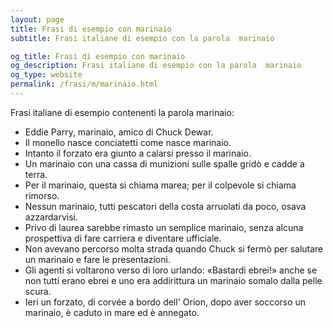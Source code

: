 ```yaml
---
layout: page
title: Frasi di esempio con marinaio 
subtitle: Frasi italiane di esempio con la parola  marinaio

og_title: Frasi di esempio con marinaio 
og_description: Frasi italiane di esempio con la parola  marinaio
og_type: website
permalink: /frasi/m/marinaio.html
---
```


Frasi italiane di esempio contenenti la parola marinaio:


- Eddie Parry, marinaio, amico di Chuck Dewar.
- Il monello nasce conciatetti come nasce marinaio.
- Intanto il forzato era giunto a calarsi presso il marinaio.
- Un marinaio con una cassa di munizioni sulle spalle gridò e cadde a terra.
- Per il marinaio, questa si chiama marea; per il colpevole si chiama rimorso.
- Nessun marinaio, tutti pescatori della costa arruolati da poco, osava azzardarvisi.
- Privo di laurea sarebbe rimasto un semplice marinaio, senza alcuna prospettiva di fare carriera e diventare ufficiale.
- Non avevano percorso molta strada quando Chuck si fermò per salutare un marinaio e fare le presentazioni.
- Gli agenti si voltarono verso di loro urlando: «Bastardi ebrei!» anche se non tutti erano ebrei e uno era addirittura un marinaio somalo dalla pelle scura.
- Ieri un forzato, di corvée a bordo dell' Orion, dopo aver soccorso un marinaio, è caduto in mare ed è annegato.
